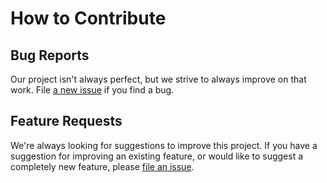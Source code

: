 # How to Contribute

## Bug Reports

Our project isn't always perfect, but we strive to always improve on that work.
File [a new issue](https://github.com/factset/enterprise-sdk-eventdriven-factsettrading-java/issues/new/choose) if you find a bug.

## Feature Requests

We're always looking for suggestions to improve this project. If you have a suggestion for improving an existing
feature, or would like to suggest a completely new feature,
please [file an issue](https://github.com/factset/enterprise-sdk-eventdriven-factsettrading-java/issues/new/choose).
